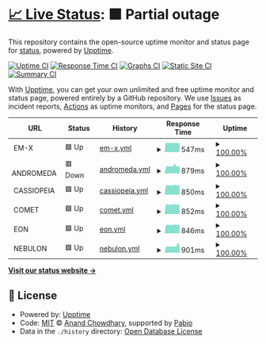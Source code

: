 # [📈 Live Status](https://status.luke.casa): <!--live status--> **🟧 Partial outage**

This repository contains the open-source uptime monitor and status page for [status](https://status.luke.casa), powered by [Upptime](https://github.com/upptime/upptime).

[![Uptime CI](https://github.com/status/upptime/workflows/Uptime%20CI/badge.svg)](https://github.com/status/upptime/actions?query=workflow%3A%22Uptime+CI%22)
[![Response Time CI](https://github.com/status/upptime/workflows/Response%20Time%20CI/badge.svg)](https://github.com/status/upptime/actions?query=workflow%3A%22Response+Time+CI%22)
[![Graphs CI](https://github.com/status/upptime/workflows/Graphs%20CI/badge.svg)](https://github.com/status/upptime/actions?query=workflow%3A%22Graphs+CI%22)
[![Static Site CI](https://github.com/status/upptime/workflows/Static%20Site%20CI/badge.svg)](https://github.com/status/upptime/actions?query=workflow%3A%22Static+Site+CI%22)
[![Summary CI](https://github.com/status/upptime/workflows/Summary%20CI/badge.svg)](https://github.com/status/upptime/actions?query=workflow%3A%22Summary+CI%22)

With [Upptime](https://upptime.js.org), you can get your own unlimited and free uptime monitor and status page, powered entirely by a GitHub repository. We use [Issues](https://github.com/status/upptime/issues) as incident reports, [Actions](https://github.com/status/upptime/actions) as uptime monitors, and [Pages](https://status.luke.casa) for the status page.

<!--start: status pages-->
<!-- This summary is generated by Upptime (https://github.com/upptime/upptime) -->
<!-- Do not edit this manually, your changes will be overwritten -->
<!-- prettier-ignore -->
| URL | Status | History | Response Time | Uptime |
| --- | ------ | ------- | ------------- | ------ |
| <img alt="" src="https://icons.duckduckgo.com/ip3/null.ico" height="13"> EM-X | 🟩 Up | [em-x.yml](https://github.com/amokster88/status/commits/HEAD/history/em-x.yml) | <details><summary><img alt="Response time graph" src="./graphs/em-x/response-time-week.png" height="20"> 547ms</summary><br><a href="https://status.luke.casa/history/em-x"><img alt="Response time 481" src="https://img.shields.io/endpoint?url=https%3A%2F%2Fraw.githubusercontent.com%2Famokster88%2Fstatus%2FHEAD%2Fapi%2Fem-x%2Fresponse-time.json"></a><br><a href="https://status.luke.casa/history/em-x"><img alt="24-hour response time 538" src="https://img.shields.io/endpoint?url=https%3A%2F%2Fraw.githubusercontent.com%2Famokster88%2Fstatus%2FHEAD%2Fapi%2Fem-x%2Fresponse-time-day.json"></a><br><a href="https://status.luke.casa/history/em-x"><img alt="7-day response time 547" src="https://img.shields.io/endpoint?url=https%3A%2F%2Fraw.githubusercontent.com%2Famokster88%2Fstatus%2FHEAD%2Fapi%2Fem-x%2Fresponse-time-week.json"></a><br><a href="https://status.luke.casa/history/em-x"><img alt="30-day response time 523" src="https://img.shields.io/endpoint?url=https%3A%2F%2Fraw.githubusercontent.com%2Famokster88%2Fstatus%2FHEAD%2Fapi%2Fem-x%2Fresponse-time-month.json"></a><br><a href="https://status.luke.casa/history/em-x"><img alt="1-year response time 481" src="https://img.shields.io/endpoint?url=https%3A%2F%2Fraw.githubusercontent.com%2Famokster88%2Fstatus%2FHEAD%2Fapi%2Fem-x%2Fresponse-time-year.json"></a></details> | <details><summary><a href="https://status.luke.casa/history/em-x">100.00%</a></summary><a href="https://status.luke.casa/history/em-x"><img alt="All-time uptime 100.00%" src="https://img.shields.io/endpoint?url=https%3A%2F%2Fraw.githubusercontent.com%2Famokster88%2Fstatus%2FHEAD%2Fapi%2Fem-x%2Fuptime.json"></a><br><a href="https://status.luke.casa/history/em-x"><img alt="24-hour uptime 100.00%" src="https://img.shields.io/endpoint?url=https%3A%2F%2Fraw.githubusercontent.com%2Famokster88%2Fstatus%2FHEAD%2Fapi%2Fem-x%2Fuptime-day.json"></a><br><a href="https://status.luke.casa/history/em-x"><img alt="7-day uptime 100.00%" src="https://img.shields.io/endpoint?url=https%3A%2F%2Fraw.githubusercontent.com%2Famokster88%2Fstatus%2FHEAD%2Fapi%2Fem-x%2Fuptime-week.json"></a><br><a href="https://status.luke.casa/history/em-x"><img alt="30-day uptime 100.00%" src="https://img.shields.io/endpoint?url=https%3A%2F%2Fraw.githubusercontent.com%2Famokster88%2Fstatus%2FHEAD%2Fapi%2Fem-x%2Fuptime-month.json"></a><br><a href="https://status.luke.casa/history/em-x"><img alt="1-year uptime 100.00%" src="https://img.shields.io/endpoint?url=https%3A%2F%2Fraw.githubusercontent.com%2Famokster88%2Fstatus%2FHEAD%2Fapi%2Fem-x%2Fuptime-year.json"></a></details>
| <img alt="" src="https://icons.duckduckgo.com/ip3/null.ico" height="13"> ANDROMEDA | 🟥 Down | [andromeda.yml](https://github.com/amokster88/status/commits/HEAD/history/andromeda.yml) | <details><summary><img alt="Response time graph" src="./graphs/andromeda/response-time-week.png" height="20"> 879ms</summary><br><a href="https://status.luke.casa/history/andromeda"><img alt="Response time 740" src="https://img.shields.io/endpoint?url=https%3A%2F%2Fraw.githubusercontent.com%2Famokster88%2Fstatus%2FHEAD%2Fapi%2Fandromeda%2Fresponse-time.json"></a><br><a href="https://status.luke.casa/history/andromeda"><img alt="24-hour response time 841" src="https://img.shields.io/endpoint?url=https%3A%2F%2Fraw.githubusercontent.com%2Famokster88%2Fstatus%2FHEAD%2Fapi%2Fandromeda%2Fresponse-time-day.json"></a><br><a href="https://status.luke.casa/history/andromeda"><img alt="7-day response time 879" src="https://img.shields.io/endpoint?url=https%3A%2F%2Fraw.githubusercontent.com%2Famokster88%2Fstatus%2FHEAD%2Fapi%2Fandromeda%2Fresponse-time-week.json"></a><br><a href="https://status.luke.casa/history/andromeda"><img alt="30-day response time 761" src="https://img.shields.io/endpoint?url=https%3A%2F%2Fraw.githubusercontent.com%2Famokster88%2Fstatus%2FHEAD%2Fapi%2Fandromeda%2Fresponse-time-month.json"></a><br><a href="https://status.luke.casa/history/andromeda"><img alt="1-year response time 740" src="https://img.shields.io/endpoint?url=https%3A%2F%2Fraw.githubusercontent.com%2Famokster88%2Fstatus%2FHEAD%2Fapi%2Fandromeda%2Fresponse-time-year.json"></a></details> | <details><summary><a href="https://status.luke.casa/history/andromeda">100.00%</a></summary><a href="https://status.luke.casa/history/andromeda"><img alt="All-time uptime 100.00%" src="https://img.shields.io/endpoint?url=https%3A%2F%2Fraw.githubusercontent.com%2Famokster88%2Fstatus%2FHEAD%2Fapi%2Fandromeda%2Fuptime.json"></a><br><a href="https://status.luke.casa/history/andromeda"><img alt="24-hour uptime 100.00%" src="https://img.shields.io/endpoint?url=https%3A%2F%2Fraw.githubusercontent.com%2Famokster88%2Fstatus%2FHEAD%2Fapi%2Fandromeda%2Fuptime-day.json"></a><br><a href="https://status.luke.casa/history/andromeda"><img alt="7-day uptime 100.00%" src="https://img.shields.io/endpoint?url=https%3A%2F%2Fraw.githubusercontent.com%2Famokster88%2Fstatus%2FHEAD%2Fapi%2Fandromeda%2Fuptime-week.json"></a><br><a href="https://status.luke.casa/history/andromeda"><img alt="30-day uptime 100.00%" src="https://img.shields.io/endpoint?url=https%3A%2F%2Fraw.githubusercontent.com%2Famokster88%2Fstatus%2FHEAD%2Fapi%2Fandromeda%2Fuptime-month.json"></a><br><a href="https://status.luke.casa/history/andromeda"><img alt="1-year uptime 100.00%" src="https://img.shields.io/endpoint?url=https%3A%2F%2Fraw.githubusercontent.com%2Famokster88%2Fstatus%2FHEAD%2Fapi%2Fandromeda%2Fuptime-year.json"></a></details>
| <img alt="" src="https://icons.duckduckgo.com/ip3/null.ico" height="13"> CASSIOPEIA | 🟩 Up | [cassiopeia.yml](https://github.com/amokster88/status/commits/HEAD/history/cassiopeia.yml) | <details><summary><img alt="Response time graph" src="./graphs/cassiopeia/response-time-week.png" height="20"> 850ms</summary><br><a href="https://status.luke.casa/history/cassiopeia"><img alt="Response time 749" src="https://img.shields.io/endpoint?url=https%3A%2F%2Fraw.githubusercontent.com%2Famokster88%2Fstatus%2FHEAD%2Fapi%2Fcassiopeia%2Fresponse-time.json"></a><br><a href="https://status.luke.casa/history/cassiopeia"><img alt="24-hour response time 847" src="https://img.shields.io/endpoint?url=https%3A%2F%2Fraw.githubusercontent.com%2Famokster88%2Fstatus%2FHEAD%2Fapi%2Fcassiopeia%2Fresponse-time-day.json"></a><br><a href="https://status.luke.casa/history/cassiopeia"><img alt="7-day response time 850" src="https://img.shields.io/endpoint?url=https%3A%2F%2Fraw.githubusercontent.com%2Famokster88%2Fstatus%2FHEAD%2Fapi%2Fcassiopeia%2Fresponse-time-week.json"></a><br><a href="https://status.luke.casa/history/cassiopeia"><img alt="30-day response time 768" src="https://img.shields.io/endpoint?url=https%3A%2F%2Fraw.githubusercontent.com%2Famokster88%2Fstatus%2FHEAD%2Fapi%2Fcassiopeia%2Fresponse-time-month.json"></a><br><a href="https://status.luke.casa/history/cassiopeia"><img alt="1-year response time 749" src="https://img.shields.io/endpoint?url=https%3A%2F%2Fraw.githubusercontent.com%2Famokster88%2Fstatus%2FHEAD%2Fapi%2Fcassiopeia%2Fresponse-time-year.json"></a></details> | <details><summary><a href="https://status.luke.casa/history/cassiopeia">100.00%</a></summary><a href="https://status.luke.casa/history/cassiopeia"><img alt="All-time uptime 100.00%" src="https://img.shields.io/endpoint?url=https%3A%2F%2Fraw.githubusercontent.com%2Famokster88%2Fstatus%2FHEAD%2Fapi%2Fcassiopeia%2Fuptime.json"></a><br><a href="https://status.luke.casa/history/cassiopeia"><img alt="24-hour uptime 100.00%" src="https://img.shields.io/endpoint?url=https%3A%2F%2Fraw.githubusercontent.com%2Famokster88%2Fstatus%2FHEAD%2Fapi%2Fcassiopeia%2Fuptime-day.json"></a><br><a href="https://status.luke.casa/history/cassiopeia"><img alt="7-day uptime 100.00%" src="https://img.shields.io/endpoint?url=https%3A%2F%2Fraw.githubusercontent.com%2Famokster88%2Fstatus%2FHEAD%2Fapi%2Fcassiopeia%2Fuptime-week.json"></a><br><a href="https://status.luke.casa/history/cassiopeia"><img alt="30-day uptime 100.00%" src="https://img.shields.io/endpoint?url=https%3A%2F%2Fraw.githubusercontent.com%2Famokster88%2Fstatus%2FHEAD%2Fapi%2Fcassiopeia%2Fuptime-month.json"></a><br><a href="https://status.luke.casa/history/cassiopeia"><img alt="1-year uptime 100.00%" src="https://img.shields.io/endpoint?url=https%3A%2F%2Fraw.githubusercontent.com%2Famokster88%2Fstatus%2FHEAD%2Fapi%2Fcassiopeia%2Fuptime-year.json"></a></details>
| <img alt="" src="https://icons.duckduckgo.com/ip3/null.ico" height="13"> COMET | 🟩 Up | [comet.yml](https://github.com/amokster88/status/commits/HEAD/history/comet.yml) | <details><summary><img alt="Response time graph" src="./graphs/comet/response-time-week.png" height="20"> 852ms</summary><br><a href="https://status.luke.casa/history/comet"><img alt="Response time 717" src="https://img.shields.io/endpoint?url=https%3A%2F%2Fraw.githubusercontent.com%2Famokster88%2Fstatus%2FHEAD%2Fapi%2Fcomet%2Fresponse-time.json"></a><br><a href="https://status.luke.casa/history/comet"><img alt="24-hour response time 843" src="https://img.shields.io/endpoint?url=https%3A%2F%2Fraw.githubusercontent.com%2Famokster88%2Fstatus%2FHEAD%2Fapi%2Fcomet%2Fresponse-time-day.json"></a><br><a href="https://status.luke.casa/history/comet"><img alt="7-day response time 852" src="https://img.shields.io/endpoint?url=https%3A%2F%2Fraw.githubusercontent.com%2Famokster88%2Fstatus%2FHEAD%2Fapi%2Fcomet%2Fresponse-time-week.json"></a><br><a href="https://status.luke.casa/history/comet"><img alt="30-day response time 743" src="https://img.shields.io/endpoint?url=https%3A%2F%2Fraw.githubusercontent.com%2Famokster88%2Fstatus%2FHEAD%2Fapi%2Fcomet%2Fresponse-time-month.json"></a><br><a href="https://status.luke.casa/history/comet"><img alt="1-year response time 717" src="https://img.shields.io/endpoint?url=https%3A%2F%2Fraw.githubusercontent.com%2Famokster88%2Fstatus%2FHEAD%2Fapi%2Fcomet%2Fresponse-time-year.json"></a></details> | <details><summary><a href="https://status.luke.casa/history/comet">100.00%</a></summary><a href="https://status.luke.casa/history/comet"><img alt="All-time uptime 100.00%" src="https://img.shields.io/endpoint?url=https%3A%2F%2Fraw.githubusercontent.com%2Famokster88%2Fstatus%2FHEAD%2Fapi%2Fcomet%2Fuptime.json"></a><br><a href="https://status.luke.casa/history/comet"><img alt="24-hour uptime 100.00%" src="https://img.shields.io/endpoint?url=https%3A%2F%2Fraw.githubusercontent.com%2Famokster88%2Fstatus%2FHEAD%2Fapi%2Fcomet%2Fuptime-day.json"></a><br><a href="https://status.luke.casa/history/comet"><img alt="7-day uptime 100.00%" src="https://img.shields.io/endpoint?url=https%3A%2F%2Fraw.githubusercontent.com%2Famokster88%2Fstatus%2FHEAD%2Fapi%2Fcomet%2Fuptime-week.json"></a><br><a href="https://status.luke.casa/history/comet"><img alt="30-day uptime 100.00%" src="https://img.shields.io/endpoint?url=https%3A%2F%2Fraw.githubusercontent.com%2Famokster88%2Fstatus%2FHEAD%2Fapi%2Fcomet%2Fuptime-month.json"></a><br><a href="https://status.luke.casa/history/comet"><img alt="1-year uptime 100.00%" src="https://img.shields.io/endpoint?url=https%3A%2F%2Fraw.githubusercontent.com%2Famokster88%2Fstatus%2FHEAD%2Fapi%2Fcomet%2Fuptime-year.json"></a></details>
| <img alt="" src="https://icons.duckduckgo.com/ip3/null.ico" height="13"> EON | 🟩 Up | [eon.yml](https://github.com/amokster88/status/commits/HEAD/history/eon.yml) | <details><summary><img alt="Response time graph" src="./graphs/eon/response-time-week.png" height="20"> 846ms</summary><br><a href="https://status.luke.casa/history/eon"><img alt="Response time 775" src="https://img.shields.io/endpoint?url=https%3A%2F%2Fraw.githubusercontent.com%2Famokster88%2Fstatus%2FHEAD%2Fapi%2Feon%2Fresponse-time.json"></a><br><a href="https://status.luke.casa/history/eon"><img alt="24-hour response time 848" src="https://img.shields.io/endpoint?url=https%3A%2F%2Fraw.githubusercontent.com%2Famokster88%2Fstatus%2FHEAD%2Fapi%2Feon%2Fresponse-time-day.json"></a><br><a href="https://status.luke.casa/history/eon"><img alt="7-day response time 846" src="https://img.shields.io/endpoint?url=https%3A%2F%2Fraw.githubusercontent.com%2Famokster88%2Fstatus%2FHEAD%2Fapi%2Feon%2Fresponse-time-week.json"></a><br><a href="https://status.luke.casa/history/eon"><img alt="30-day response time 799" src="https://img.shields.io/endpoint?url=https%3A%2F%2Fraw.githubusercontent.com%2Famokster88%2Fstatus%2FHEAD%2Fapi%2Feon%2Fresponse-time-month.json"></a><br><a href="https://status.luke.casa/history/eon"><img alt="1-year response time 775" src="https://img.shields.io/endpoint?url=https%3A%2F%2Fraw.githubusercontent.com%2Famokster88%2Fstatus%2FHEAD%2Fapi%2Feon%2Fresponse-time-year.json"></a></details> | <details><summary><a href="https://status.luke.casa/history/eon">100.00%</a></summary><a href="https://status.luke.casa/history/eon"><img alt="All-time uptime 100.00%" src="https://img.shields.io/endpoint?url=https%3A%2F%2Fraw.githubusercontent.com%2Famokster88%2Fstatus%2FHEAD%2Fapi%2Feon%2Fuptime.json"></a><br><a href="https://status.luke.casa/history/eon"><img alt="24-hour uptime 100.00%" src="https://img.shields.io/endpoint?url=https%3A%2F%2Fraw.githubusercontent.com%2Famokster88%2Fstatus%2FHEAD%2Fapi%2Feon%2Fuptime-day.json"></a><br><a href="https://status.luke.casa/history/eon"><img alt="7-day uptime 100.00%" src="https://img.shields.io/endpoint?url=https%3A%2F%2Fraw.githubusercontent.com%2Famokster88%2Fstatus%2FHEAD%2Fapi%2Feon%2Fuptime-week.json"></a><br><a href="https://status.luke.casa/history/eon"><img alt="30-day uptime 100.00%" src="https://img.shields.io/endpoint?url=https%3A%2F%2Fraw.githubusercontent.com%2Famokster88%2Fstatus%2FHEAD%2Fapi%2Feon%2Fuptime-month.json"></a><br><a href="https://status.luke.casa/history/eon"><img alt="1-year uptime 100.00%" src="https://img.shields.io/endpoint?url=https%3A%2F%2Fraw.githubusercontent.com%2Famokster88%2Fstatus%2FHEAD%2Fapi%2Feon%2Fuptime-year.json"></a></details>
| <img alt="" src="https://icons.duckduckgo.com/ip3/null.ico" height="13"> NEBULON | 🟩 Up | [nebulon.yml](https://github.com/amokster88/status/commits/HEAD/history/nebulon.yml) | <details><summary><img alt="Response time graph" src="./graphs/nebulon/response-time-week.png" height="20"> 901ms</summary><br><a href="https://status.luke.casa/history/nebulon"><img alt="Response time 761" src="https://img.shields.io/endpoint?url=https%3A%2F%2Fraw.githubusercontent.com%2Famokster88%2Fstatus%2FHEAD%2Fapi%2Fnebulon%2Fresponse-time.json"></a><br><a href="https://status.luke.casa/history/nebulon"><img alt="24-hour response time 843" src="https://img.shields.io/endpoint?url=https%3A%2F%2Fraw.githubusercontent.com%2Famokster88%2Fstatus%2FHEAD%2Fapi%2Fnebulon%2Fresponse-time-day.json"></a><br><a href="https://status.luke.casa/history/nebulon"><img alt="7-day response time 901" src="https://img.shields.io/endpoint?url=https%3A%2F%2Fraw.githubusercontent.com%2Famokster88%2Fstatus%2FHEAD%2Fapi%2Fnebulon%2Fresponse-time-week.json"></a><br><a href="https://status.luke.casa/history/nebulon"><img alt="30-day response time 785" src="https://img.shields.io/endpoint?url=https%3A%2F%2Fraw.githubusercontent.com%2Famokster88%2Fstatus%2FHEAD%2Fapi%2Fnebulon%2Fresponse-time-month.json"></a><br><a href="https://status.luke.casa/history/nebulon"><img alt="1-year response time 761" src="https://img.shields.io/endpoint?url=https%3A%2F%2Fraw.githubusercontent.com%2Famokster88%2Fstatus%2FHEAD%2Fapi%2Fnebulon%2Fresponse-time-year.json"></a></details> | <details><summary><a href="https://status.luke.casa/history/nebulon">100.00%</a></summary><a href="https://status.luke.casa/history/nebulon"><img alt="All-time uptime 100.00%" src="https://img.shields.io/endpoint?url=https%3A%2F%2Fraw.githubusercontent.com%2Famokster88%2Fstatus%2FHEAD%2Fapi%2Fnebulon%2Fuptime.json"></a><br><a href="https://status.luke.casa/history/nebulon"><img alt="24-hour uptime 100.00%" src="https://img.shields.io/endpoint?url=https%3A%2F%2Fraw.githubusercontent.com%2Famokster88%2Fstatus%2FHEAD%2Fapi%2Fnebulon%2Fuptime-day.json"></a><br><a href="https://status.luke.casa/history/nebulon"><img alt="7-day uptime 100.00%" src="https://img.shields.io/endpoint?url=https%3A%2F%2Fraw.githubusercontent.com%2Famokster88%2Fstatus%2FHEAD%2Fapi%2Fnebulon%2Fuptime-week.json"></a><br><a href="https://status.luke.casa/history/nebulon"><img alt="30-day uptime 100.00%" src="https://img.shields.io/endpoint?url=https%3A%2F%2Fraw.githubusercontent.com%2Famokster88%2Fstatus%2FHEAD%2Fapi%2Fnebulon%2Fuptime-month.json"></a><br><a href="https://status.luke.casa/history/nebulon"><img alt="1-year uptime 100.00%" src="https://img.shields.io/endpoint?url=https%3A%2F%2Fraw.githubusercontent.com%2Famokster88%2Fstatus%2FHEAD%2Fapi%2Fnebulon%2Fuptime-year.json"></a></details>

<!--end: status pages-->

[**Visit our status website →**](https://status.luke.casa)

## 📄 License

- Powered by: [Upptime](https://github.com/upptime/upptime)
- Code: [MIT](./LICENSE) © [Anand Chowdhary](https://anandchowdhary.com), supported by [Pabio](https://pabio.com)
- Data in the `./history` directory: [Open Database License](https://opendatacommons.org/licenses/odbl/1-0/)

